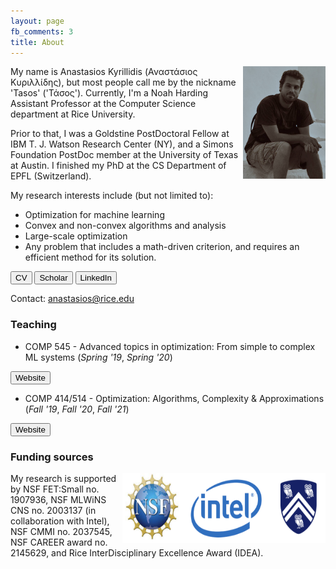 ```yaml
---
layout: page
fb_comments: 3
title: About
---
```


<img src="/public/me2.jpg" width="132" height="180" align="right">

My name is Anastasios Kyrillidis (Αναστάσιος Κυριλλίδης), but most people call me by the nickname 'Tasos' ('Τάσος'). 
Currently, I'm a Noah Harding Assistant Professor at the Computer Science department at Rice University. 

Prior to that, I was a Goldstine
PostDoctoral Fellow at IBM T. J. Watson Research Center (NY), and a Simons Foundation PostDoc member at the University of Texas at Austin. 
I finished my PhD at the CS Department of EPFL (Switzerland).

My research interests include (but not limited to):
* Optimization for machine learning
* Convex and non-convex algorithms and analysis
* Large-scale optimization
* Any problem that includes a math-driven criterion, and requires an efficient method for its solution.

<button id="b_CV"> CV </button>
<button id="b_scholar"> Scholar </button>
<button id="b_LinkedIn"> LinkedIn </button>

Contact: anastasios@rice.edu

### **Teaching**

* COMP 545 - Advanced topics in optimization: From simple to complex ML systems (*Spring '19*, *Spring '20*)

<button id="COMP545"> Website </button>

* COMP 414/514 - Optimization: Algorithms, Complexity & Approximations (*Fall '19*, *Fall '20*, *Fall '21*)

<button id="COMP414"> Website </button>

### **Funding sources**

<img src="/public/logos.png" width="325" height="112" align="right">

My research is supported by NSF FET:Small no. 1907936, NSF MLWiNS CNS no. 2003137 (in collaboration with Intel), NSF CMMI no. 2037545, NSF CAREER award no. 2145629, and Rice InterDisciplinary Excellence Award (IDEA).
